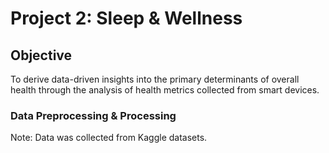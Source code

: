 # Project 2: Sleep & Wellness

## Objective

To derive data-driven insights into the primary determinants of overall health through the analysis of health metrics collected from smart devices.

### **Data Preprocessing & Processing**

Note: Data was collected from Kaggle datasets. 

